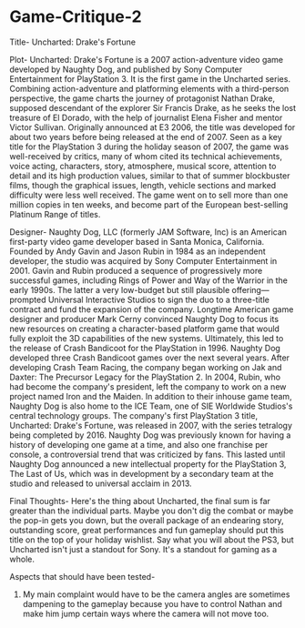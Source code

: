 # Game-Critique-2

Title- Uncharted: Drake's Fortune

Plot- Uncharted: Drake's Fortune is a 2007 action-adventure video game developed by Naughty Dog, and published by Sony Computer Entertainment for PlayStation 3. It is the first game in the Uncharted series. Combining action-adventure and platforming elements with a third-person perspective, the game charts the journey of protagonist Nathan Drake, supposed descendant of the explorer Sir Francis Drake, as he seeks the lost treasure of El Dorado, with the help of journalist Elena Fisher and mentor Victor Sullivan. Originally announced at E3 2006, the title was developed for about two years before being released at the end of 2007. Seen as a key title for the PlayStation 3 during the holiday season of 2007, the game was well-received by critics, many of whom cited its technical achievements, voice acting, characters, story, atmosphere, musical score, attention to detail and its high production values, similar to that of summer blockbuster films, though the graphical issues, length, vehicle sections and marked difficulty were less well received. The game went on to sell more than one million copies in ten weeks, and become part of the European best-selling Platinum Range of titles.

Designer- Naughty Dog, LLC (formerly JAM Software, Inc) is an American first-party video game developer based in Santa Monica, California. Founded by Andy Gavin and Jason Rubin in 1984 as an independent developer, the studio was acquired by Sony Computer Entertainment in 2001. Gavin and Rubin produced a sequence of progressively more successful games, including Rings of Power and Way of the Warrior in the early 1990s. The latter a very low-budget but still plausible offering—prompted Universal Interactive Studios to sign the duo to a three-title contract and fund the expansion of the company. Longtime American game designer and producer Mark Cerny convinced Naughty Dog to focus its new resources on creating a character-based platform game that would fully exploit the 3D capabilities of the new systems. Ultimately, this led to the release of Crash Bandicoot for the PlayStation in 1996. Naughty Dog developed three Crash Bandicoot games over the next several years. After developing Crash Team Racing, the company began working on Jak and Daxter: The Precursor Legacy for the PlayStation 2. In 2004, Rubin, who had become the company's president, left the company to work on a new project named Iron and the Maiden. In addition to their inhouse game team, Naughty Dog is also home to the ICE Team, one of SIE Worldwide Studios's central technology groups. The company's first PlayStation 3 title, Uncharted: Drake's Fortune, was released in 2007, with the series tetralogy being completed by 2016. Naughty Dog was previously known for having a history of developing one game at a time, and also one franchise per console, a controversial trend that was criticized by fans. This lasted until Naughty Dog announced a new intellectual property for the PlayStation 3, The Last of Us, which was in development by a secondary team at the studio and released to universal acclaim in 2013. 

Final Thoughts- Here's the thing about Uncharted, the final sum is far greater than the individual parts. Maybe you don't dig the combat or maybe the pop-in gets you down, but the overall package of an endearing story, outstanding score, great performances and fun gameplay should put this title on the top of your holiday wishlist. Say what you will about the PS3, but Uncharted isn't just a standout for Sony. It's a standout for gaming as a whole.

Aspects that should have been tested-
1. My main complaint would have to be the camera angles are sometimes dampening to the gameplay because you have to control Nathan and make him jump certain ways where the camera will not move too.
